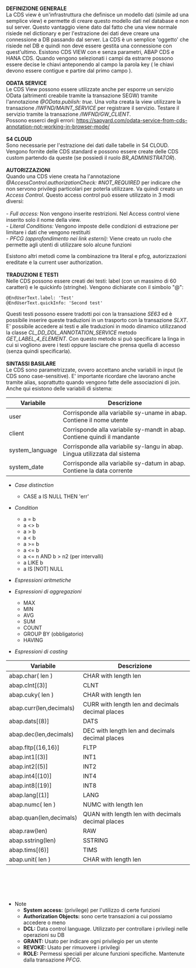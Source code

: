 <b>DEFINIZIONE GENERALE</b></br>
La CDS view è un'infrastruttura che definisce un modello dati (simile ad una semplice view) e permette di creare questo modello dati nel database e non sul server. Questo vantaggio viene dato dal fatto che una view normale risiede nel dictionary e per l'estrazione dei dati deve creare una connessione a DB passando dal server. La CDS è un semplice 'oggetto' che risiede nel DB e quindi non deve essere gestita una connessione con quest'ultimo. Esistono CDS VIEW con e senza parametri, ABAP CDS e HANA CDS. Quando vengono selezionati i campi da estrarre possono essere decise le chiavi anteponendo al campo la parola key ( le chiavi devono essere contigue e partire dal primo campo ).
</br>
</br>
<b>ODATA SERVICE</b></br>
Le CDS View possono essere utilizzate anche per esporre un servizio OData (altrimenti creabile tramite la transazione SEGW) tramite l'annotazione <i>@OData.publish: true.</i> Una volta creata la view utilizzare la transazione <i>/IWFND/MAINT_SERVICE</i> per registrare il servizio. Testare il servizio tramite la transazione <i>/IWFND/GW_CLIENT</i>. <br>
Possono esserci degli errori: https://sapyard.com/odata-service-from-cds-annotation-not-working-in-browser-mode/
</br>
</br>
<b>S4 CLOUD</b></br>
Sono necessarie per l'estrazione dei dati dalle tabelle in S4 CLOUD. Vengono fornite delle CDS standard e possono essere create delle CDS custom partendo da queste (se possiedi il ruolo <i>BR_ADMINISTRATOR</i>).
</br>
</br>
<b>AUTORIZZAZIONI</b></br>
Quando una CDS viene creata ha l'annotazione <i>@AccessControl.authorizationCheck: #NOT_REQUIRED</i> per indicare che non servono privilegi particolari per poterla utilizzare. Va quindi creato un <i>Access Control</i>. Questo access control può essere utilizzato in 3 modi diversi: </br>  
    - <i>Full access:</i> Non vengono inserite restrizioni. Nel Access control viene inserito solo il nome della view.</br> 
    - <i>Literal Conditions:</i> Vengono imposte delle condizioni di estrazione per limitare i dati che vengono restituiti</br> 
    - <i>PFCG (approfondimento nei link esterni):</i> Viene creato un ruolo che permette agli utenti di utilizzare solo alcune funzioni</br> 
    
Esistono altri metodi come la combinazione tra literal e pfcg, autorizzazioni ereditate e la current user authorization.
</br>
</br>
<b>TRADUZIONI E TESTI</b></br>
Nelle CDS possono essere creati dei testi: label (con un massimo di 60 caratteri) e le quickinfo (stringhe). 
Vengono dichiarate con il simbolo "@":
```abap
@EndUserText.label: 'Test'
@EndUserText.quickInfo: 'Second test'
```
Questi testi possono essere tradotti poi con la transazione <i>SE63</i> ed è possibile inserire queste traduzioni in un trasporto con la transazione <i>SLXT</i>.<br>
E' possibile accedere ai testi e alle traduzioni in modo dinamico utilizzanod la classe <i>CL_DD_DDL_ANNOTATION_SERVICE</i> metodo <i>GET_LABEL_4_ELEMENT</i>. Con questo metodo si può specificare la linga in cui si vogliono avere i testi oppure lasciare che prensa quella di accesso (senza quindi specificarla).
</br>
</br>
<b>SINTASSI BASILARE</b></br>
Le CDS sono parametrizzate, ovvero accettano anche variabili in input (le CDS sono case-sensitive). E' importante ricordare che lavorano anche tramite alias, soprattutto quando vengono fatte delle associazioni di join. Anche qui esistono delle variabili di sistema:

| Variabile          | Descrizione                                                                 |
|--------------------|-----------------------------------------------------------------------------|
| user               | Corrisponde alla variabile sy-uname in abap. Contiene il nome utente        |
| client             | Corrisponde alla variabile sy-mandt in abap. Contiene quindi il mandante    |               
| system_language    | Corrisponde alla variabile sy-langu in abap. Lingua utilizzata dal sistema  |
| system_date        | Corrisponde alla variabile sy-datum in abap. Contiene la data corrente      |

- <i>Case distinction</i>
    - CASE a IS NULL THEN 'err'

- <i>Condition</i>
    - a = b
    - a <> b
    - a > b
    - a < b
    - a >= b
    - a <= b
    - a <= n AND b > n2 (per intervalli)
    - a LIKE b
    - a IS [NOT] NULL
    
- <i>Espressioni aritmetiche</i>

- <i>Espressioni di aggregazioni</i>
    - MAX
    - MIN
    - AVG
    - SUM
    - COUNT
    - GROUP BY (obbligatorio)
    - HAVING
    
- <i>Espressioni di casting</i>

| Variabile               | Descrizione                                                                 |
|-------------------------|-----------------------------------------------------------------------------|
| abap.char( len )        | CHAR with length len                                                        |
| abap.clnt[(3)]          | CLNT                                                                        |               
| abap.cuky( len )        | CHAR with length len                                                        |
| abap.curr(len,decimals) | CURR with length len and decimals decimal places                            |
| abap.dats[(8)]          | DATS                                                                        |
| abap.dec(len,decimals)  | DEC with length len and decimals decimal places                             |
| abap.fltp[(16,16)]	  | FLTP                                                                        |
| abap.int1[(3)]	      | INT1                                                                        |
| abap.int2[(5)]	      | INT2                                                                        |
| abap.int4[(10)]         | INT4                                                                        |
| abap.int8[(19)]         | INT8                                                                        |
| abap.lang[(1)]          | LANG                                                                        |
| abap.numc( len )        | NUMC with length len                                                        |
| abap.quan(len,decimals) | QUAN with length len with decimals decimal places                           |
| abap.raw(len)           | RAW                                                                         |
| abap.sstring(len)       | SSTRING                                                                     |
| abap.tims[(6)]          | TIMS                                                                        |
| abap.unit( len )        | CHAR with length len                                                        |

</br>
</br>
</br>
</br>

 - Note
    - <b>System access:</b> (privilege) per l'utilizzo di certe funzioni
    - <b>Authorization Objects:</b> sono certe transazioni a cui possiamo accedere o meno
    - <b>DCL:</b> Data control language. Utilizzato per controllare i privilegi nelle operazioni su DB
    - <b>GRANT:</b> Usato per indicare ogni privilegio per un utente
    - <b>REVOKE:</b> Usato per rimuovere i privilegi
    - <b>ROLE:</b> Permessi speciali per alcune funzioni specifiche. Mantenute dalla transazione <i>PFCG</i>.
